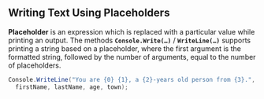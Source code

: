 ## Writing Text Using Placeholders

**Placeholder** is an expression which is replaced with a particular value while printing an output. The methods **`Console.Write(…)`** / **`WriteLine(…)`** supports printing a string based on a placeholder, where the first argument is the formatted string, followed by the number of arguments, equal to the number of placeholders.

```csharp
Console.WriteLine("You are {0} {1}, a {2}-years old person from {3}.",
  firstName, lastName, age, town);
```

